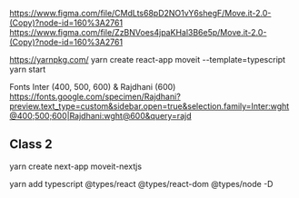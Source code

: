 https://www.figma.com/file/CMdLts68pD2NO1vY6shegF/Move.it-2.0-(Copy)?node-id=160%3A2761
https://www.figma.com/file/ZzBNVoes4jpaKHal3B6e5p/Move.it-2.0-(Copy)?node-id=160%3A2761

https://yarnpkg.com/
yarn create react-app moveit --template=typescript
yarn start

Fonts Inter (400, 500, 600) & Rajdhani (600)
https://fonts.google.com/specimen/Rajdhani?preview.text_type=custom&sidebar.open=true&selection.family=Inter:wght@400;500;600|Rajdhani:wght@600&query=rajd

## Class 2

yarn create next-app moveit-nextjs

yarn add typescript @types/react @types/react-dom @types/node -D
